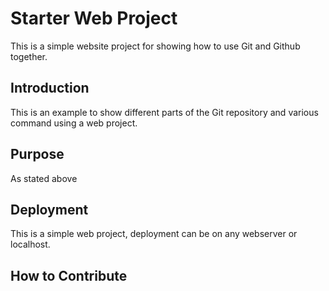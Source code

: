 # Starter Web Project

This is a simple website project for showing how to use Git and Github together.
## Introduction
This is an example to show different parts of the Git repository and various command using a web project.
## Purpose
As stated above
## Deployment
This is a simple web project, deployment can be on any webserver or localhost.
## How to Contribute
